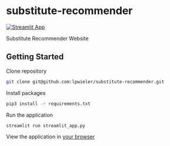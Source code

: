 # substitute-recommender

[![Streamlit App](https://static.streamlit.io/badges/streamlit_badge_black_white.svg)](https://share.streamlit.io/lpwieler/substitute-recommender)

Substitute Recommender Website

## Getting Started

Clone repository

```sh
git clone git@github.com:lpwieler/substitute-recommender.git
```

Install packages

```sh
pip3 install -r requirements.txt
```

Run the application

```sh
streamlit run streamlit_app.py
```

View the application in [your browser](http://localhost:8501)
